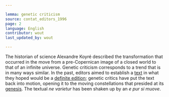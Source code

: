 ```yaml
---

lemma: genetic criticism
source: contat_editors_1996
page: 2
language: English
contributor: wout
last_updated_by: wout

---
```


The historian of science Alexandre Koyré described the transformation that occurred in the move from a pre-Copernican image of a closed world to that of an infinite universe. Genetic criticism corresponds to a trend that is in many ways similar. In the past, editors aimed to establish a [text](text.html) in what they hoped would be a [definite edition](editionDefinitive.html); genetic critics have put the text back into motion, opening it to the moving constellations that presided at its [genesis](genesis.html). The textual _ne varietur_ has been shaken up by an _e pur si muove_.
